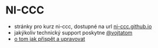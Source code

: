 # NI-CCC

- stránky pro kurz ni-ccc, dostupné na url [ni-ccc.github.io](ni-ccc.github.io)
- jakýkoliv technický support poskytne [@vojtatom](github.com/vojtatom)
- [o tom jak přispět a upravovat](ni-ccc.github.io/contributions.html) 

